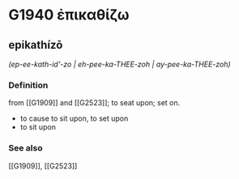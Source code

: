 # G1940 ἐπικαθίζω

## epikathízō

_(ep-ee-kath-id'-zo | eh-pee-ka-THEE-zoh | ay-pee-ka-THEE-zoh)_

### Definition

from [[G1909]] and [[G2523]]; to seat upon; set on.

- to cause to sit upon, to set upon
- to sit upon

### See also

[[G1909]], [[G2523]]

